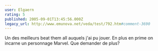 ```yaml
---
user: Elgaern
rating: 5
published: 2005-09-01T13:45:56.000Z
legacy_url: http://www.emunova.net/veda/test/792.htm#comment-3690
---
```

Un des meilleurs beat them all auquels j'ai pu jouer. En plus en prime on incarne un personnage Marvel. Que demander de plus?